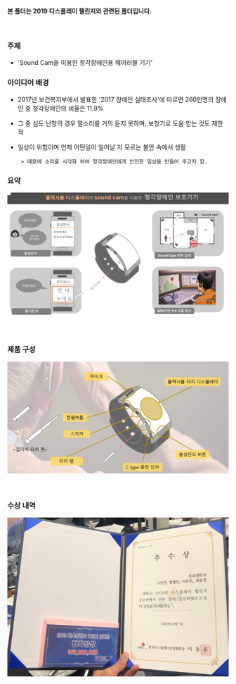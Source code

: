 **본 폴더는 2019 디스플레이 챌린지와 관련된 폴더입니다.**


　
  　
  　
  　
  　
  
### 주제
- 'Sound Cam을 이용한 청각장애인용 웨어러블 기기'
　
　
 　
  　
### 아이디어 배경

 - 2017년 보건복지부에서 발표한 '2017 장애인 실태조사'에 따르면 260만명의 장애인 중 청각장애인의 비율은 11.9%
 
 - 그 중 심도 난청의 경우 말소리를 거의 듣지 못하며, 보청기로 도움 받는 것도 제한적
 
 - 일상이 위험이며 언제 어떤일이 일어날 지 모르는 불안 속에서 생활
        
        > 때문에 소리를 시각화 하여 청각장애인에게 안전한 일상을 만들어 주고자 함.
        
        
### 요약


![summary](images/summary.PNG)

　
 　
  　
   　


### 제품 구성

 ![config](images/config.PNG)
 
　
 　
  　
   　


### 수상 내역


 ![award](images/수상.PNG)
